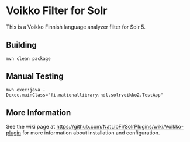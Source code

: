 Voikko Filter for Solr
======================

This is a Voikko Finnish language analyzer filter for Solr 5.

Building
--------
    mvn clean package

Manual Testing
--------------
    mvn exec:java -Dexec.mainClass="fi.nationallibrary.ndl.solrvoikko2.TestApp"
    
More Information
----------------
See the wiki page at <https://github.com/NatLibFi/SolrPlugins/wiki/Voikko-plugin> for more information about installation and configuration.

